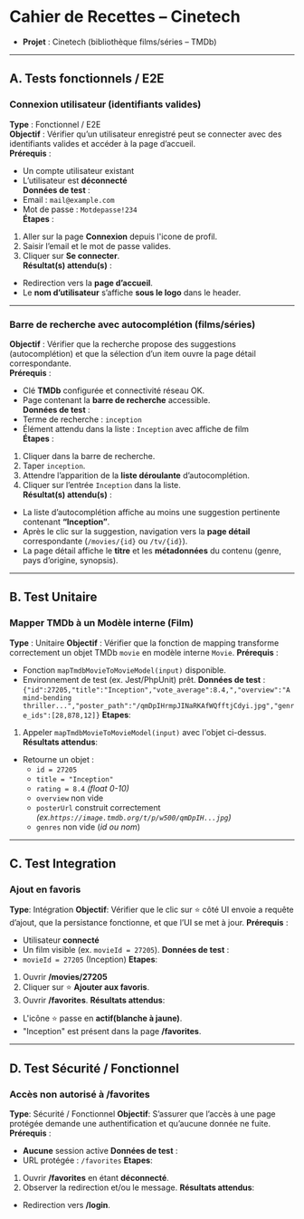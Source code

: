 # Cahier de Recettes – Cinetech
  
- **Projet** : Cinetech (bibliothèque films/séries – TMDb)

---

## A. Tests fonctionnels / E2E

### Connexion utilisateur (identifiants valides)
**Type** : Fonctionnel / E2E  
**Objectif** : Vérifier qu’un utilisateur enregistré peut se connecter avec des identifiants valides et accéder à la page d’accueil.  
**Prérequis** :  
- Un compte utilisateur existant  
- L’utilisateur est **déconnecté**  
**Données de test** :  
- Email : `mail@example.com`  
- Mot de passe : `Motdepasse!234`  
**Étapes** :  
1) Aller sur la page **Connexion** depuis l'icone de profil.  
2) Saisir l’email et le mot de passe valides.  
3) Cliquer sur **Se connecter**.  
**Résultat(s) attendu(s)** :  
- Redirection vers la **page d’accueil**.  
- Le **nom d’utilisateur** s’affiche **sous le logo** dans le header. 

---

### Barre de recherche avec autocomplétion (films/séries)
**Objectif** : Vérifier que la recherche propose des suggestions (autocomplétion) et que la sélection d’un item ouvre la page détail correspondante.  
**Prérequis** :  
- Clé **TMDb** configurée et connectivité réseau OK.  
- Page contenant la **barre de recherche** accessible.  
**Données de test** :  
- Terme de recherche : `inception`  
- Élément attendu dans la liste : `Inception` avec affiche de film  
**Étapes** :  
1) Cliquer dans la barre de recherche.  
2) Taper `inception`.  
3) Attendre l’apparition de la **liste déroulante** d’autocomplétion.  
4) Cliquer sur l’entrée `Inception` dans la liste.  
**Résultat(s) attendu(s)** :  
- La liste d’autocomplétion affiche au moins une suggestion pertinente contenant **“Inception”**.  
- Après le clic sur la suggestion, navigation vers la **page détail** correspondante (`/movies/{id}` ou `/tv/{id}`).  
- La page détail affiche le **titre** et les **métadonnées** du contenu (genre, pays d’origine, synopsis).  

---

## B. Test Unitaire

### Mapper TMDb à un Modèle interne (Film)
**Type** : Unitaire
**Objectif** : Vérifier que la fonction de mapping transforme correctement un objet TMDb `movie` en modèle interne `Movie`.
**Prérequis** :
- Fonction `mapTmdbMovieToMovieModel(input)` disponible.
- Environnement de test (ex. Jest/PhpUnit) prêt.
**Données de test** :
`{"id":27205,"title":"Inception","vote_average":8.4,","overview":"A mind-bending thriller...","poster_path":"/qmDpIHrmpJINaRKAfWQfftjCdyi.jpg","genre_ids":[28,878,12]}`
**Etapes**:
1. Appeler `mapTmdbMovieToMovieModel(input)` avec l'objet ci-dessus.
**Résultats attendus**:
- Retourne un objet :
    - `id = 27205`
    - `title = "Inception"`
    - `rating = 8.4` _(float 0-10)_
    - `overview` non vide
    - `posterUrl` construit correctement _(ex.`https://image.tmdb.org/t/p/w500/qmDpIH...jpg`)_
    - `genres` non vide (_id ou nom_)

---

## C. Test Integration

### Ajout en favoris
**Type**: Intégration
**Objectif**: Vérifier que le clic sur ⭐ côté UI envoie a requête d’ajout, que la persistance fonctionne, et que l’UI se met à jour.
**Prérequis** :
- Utilisateur **connecté**
- Un film visible (ex. `movieId = 27205`).
**Données de test** :
- `movieId = 27205` (Inception)
**Etapes**:
1. Ouvrir **/movies/27205**
2. Cliquer sur ⭐ **Ajouter aux favoris**.
3. Ouvrir **/favorites**.
**Résultats attendus**:
- L'icône ⭐ passe en **actif(blanche à jaune)**.
- "Inception" est présent dans la page **/favorites**.

---

## D. Test Sécurité / Fonctionnel

### Accès non autorisé à /favorites
**Type**: Sécurité / Fonctionnel
**Objectif**: S’assurer que l’accès à une page protégée demande une authentification et qu’aucune donnée ne fuite.
**Prérequis** :
- **Aucune** session active
**Données de test** :
- URL protégée : `/favorites`
**Etapes**:
1. Ouvrir **/favorites** en étant **déconnecté**.
2. Observer la redirection et/ou le message.
**Résultats attendus**:
- Redirection vers **/login**.